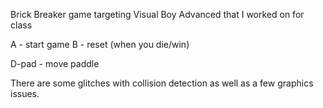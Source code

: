 Brick Breaker game targeting Visual Boy Advanced that I worked on for class

A - start game
B - reset (when you die/win)

D-pad - move paddle

There are some glitches with collision detection as well as
a few graphics issues.
